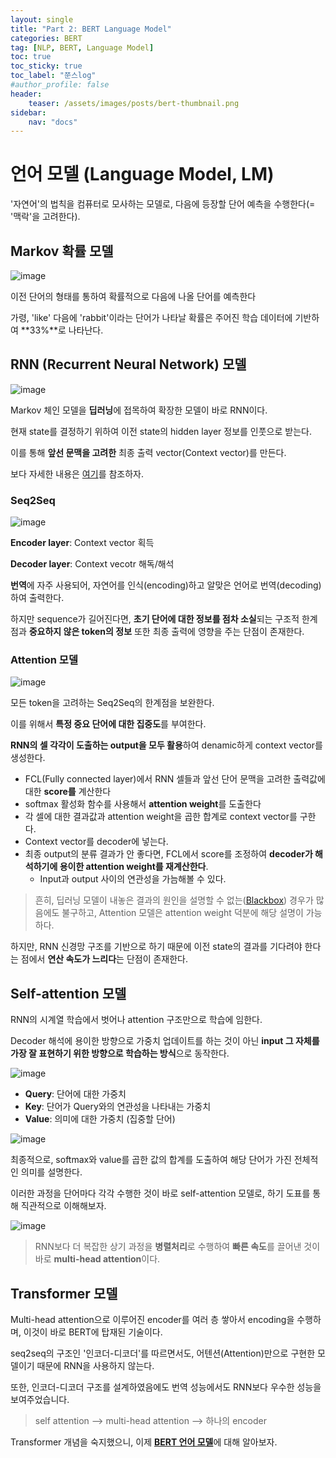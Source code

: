 ```yaml
---
layout: single
title: "Part 2: BERT Language Model"
categories: BERT
tag: [NLP, BERT, Language Model]
toc: true
toc_sticky: true
toc_label: "쭌스log"
#author_profile: false
header:
    teaser: /assets/images/posts/bert-thumbnail.png
sidebar:
    nav: "docs"
---
```


# 언어 모델 (Language Model, LM)
'자연어'의 법칙을 컴퓨터로 모사하는 모델로, 다음에 등장할 단어 예측을 수행한다(= '맥락'을 고려한다).

## Markov 확률 모델
![image](https://user-images.githubusercontent.com/39285147/183536291-32897298-797e-4fd8-aac9-4bcc9ef3459e.png)

이전 단어의 형태를 통하여 확률적으로 다음에 나올 단어를 예측한다

가령, 'like' 다음에 'rabbit'이라는 단어가 나타날 확률은 주어진 학습 데이터에 기반하여 **33%**로 나타난다.

## RNN (Recurrent Neural Network) 모델
![image](https://user-images.githubusercontent.com/39285147/183536890-b8d596a2-c3c0-4c90-8193-ac96f8b8cdb0.png)

Markov 체인 모델을 **딥러닝**에 접목하여 확장한 모델이 바로 RNN이다.

현재 state를 결정하기 위하여 이전 state의 hidden layer 정보를 인풋으로 받는다.

이를 통해 **앞선 문맥을 고려한** 최종 출력 vector(Context vector)를 만든다.

보다 자세한 내용은 [여기](https://github.com/hchoi256/ai-terms/blob/main/README.md)를 참조하자.

### Seq2Seq
![image](https://user-images.githubusercontent.com/39285147/183537292-5cfe7c3f-d380-4e0c-aa20-266341ae5d9a.png)

**Encoder layer**: Context vector 획득

**Decoder layer**: Context vecotr 해독/해석

**번역**에 자주 사용되어, 자연어를 인식(encoding)하고 알맞은 언어로 번역(decoding)하여 출력한다.

하지만 sequence가 길어진다면, **초기 단어에 대한 정보를 점차 소실**되는 구조적 한계점과 **중요하지 않은 token의 정보** 또한 최종 출력에 영향을 주는 단점이 존재한다.

### Attention 모델
![image](https://user-images.githubusercontent.com/39285147/183538147-9eb2a2cf-b06c-4994-9a3b-11a4013a6fc8.png)

모든 token을 고려하는 Seq2Seq의 한계점을 보완한다.

이를 위해서 **특정 중요 단어에 대한 집중도**를 부여한다.

**RNN의 셀 각각이 도출하는 output을 모두 활용**하여 denamic하게 context vector를 생성한다.
- FCL(Fully connected layer)에서 RNN 셀들과 앞선 단어 문맥을 고려한 출력값에 대한 **score를** 계산한다
- softmax 활성화 함수를 사용해서 **attention weight**를 도출한다
- 각 셀에 대한 결과값과 attention weight을 곱한 합계로 context vector를 구한다.
- Context vector를 decoder에 넣는다.
- 최종 output의 분류 결과가 안 좋다면, FCL에서 score를 조정하여 **decoder가 해석하기에 용이한 attention weight를 재계산한다**.
  - Input과 output 사이의 연관성을 가늠해볼 수 있다.

> 흔히, 딥러닝 모델이 내놓은 결과의 원인을 설명할 수 없는([Blackbox](https://github.com/hchoi256/ai-terms/blob/main/README.md)) 경우가 많음에도 불구하고, Attention 모델은 attention weight 덕분에 해당 설명이 가능하다.

하지만, RNN 신경망 구조를 기반으로 하기 때문에 이전 state의 결과를 기다려야 한다는 점에서 **연산 속도가 느리다**는 단점이 존재한다.

## Self-attention 모델
RNN의 시계열 학습에서 벗어나 attention 구조만으로 학습에 임한다.

Decoder 해석에 용이한 방향으로 가중치 업데이트를 하는 것이 아닌 **input 그 자체를 가장 잘 표현하기 위한 방향으로 학습하는 방식**으로 동작한다.

![image](https://user-images.githubusercontent.com/39285147/183540623-c662b029-b65d-493c-8501-6edbcf8139c8.png)

- **Query**: 단어에 대한 가중치
- **Key**: 단어가 Query와의 연관성을 나타내는 가중치
- **Value**: 의미에 대한 가중치 (집중할 단어) 

![image](https://user-images.githubusercontent.com/39285147/183540697-a5e884be-56b5-4c34-9b87-95f8f4eacf7f.png)

최종적으로, softmax와 value를 곱한 값의 합계를 도출하여 해당 단어가 가진 전체적인 의미를 설명한다.

이러한 과정을 단어마다 각각 수행한 것이 바로 self-attention 모델로, 하기 도표를 통해 직관적으로 이해해보자.

![image](https://user-images.githubusercontent.com/39285147/183540713-da495ca0-9f6e-4584-a701-b6c402576c87.png)

> RNN보다 더 복잡한 상기 과정을 **병렬처리**로 수행하여 **빠른 속도**를 끌어낸 것이 바로 **multi-head attention**이다.

## Transformer 모델
Multi-head attention으로 이루어진 encoder를 여러 층 쌓아서 encoding을 수행하며, 이것이 바로 BERT에 탑재된 기술이다.

seq2seq의 구조인 '인코더-디코더'를 따르면서도, 어텐션(Attention)만으로 구현한 모델이기 때문에 RNN을 사용하지 않는다.

또한, 인코더-디코더 구조를 설계하였음에도 번역 성능에서도 RNN보다 우수한 성능을 보여주었습니다.

> self attention --> multi-head attention --> 하나의 encoder 

Transformer 개념을 숙지했으니, 이제 [**BERT 언어 모델**](https://hchoi256.github.io/bert/bert-3/)에 대해 알아보자.